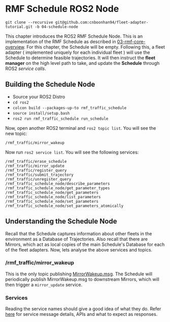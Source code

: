 # RMF Schedule ROS2 Node
`git clone --recursive git@github.com:cnboonhan94/fleet-adapter-tutorial.git -b 04-schedule-node`

This chapter introduces the ROS2 RMF Schedule Node. This is an implementation of the RMF Schedule as described in [03-rmf-core-overview](https://github.com/cnboonhan94/fleet-adapter-tutorial/tree/03-rmf-core-overview). For this chapter, the Schedule will be empty. Following this, a fleet adapter ( implemented uniquely for each individual fleet ) will use the Schedule to determine feasible trajectories. It will then instruct the **fleet manager** on the high level path to take, and update the **Schedule** through ROS2 *service calls*.

## Building the Schedule Node
* Source your ROS2 Distro
* `cd ros2`
* `colcon build --packages-up-to rmf_traffic_schedule`
* `source install/setup.bash`
* `ros2 run rmf_traffic_schedule run_schedule`

Now, open another ROS2 terminal and `ros2 topic list`. You will see the new topic:
```
/rmf_traffic/mirror_wakeup
```
Now run `ros2 service list`. You will see the following services:
```
/rmf_traffic/erase_schedule
/rmf_traffic/mirror_update
/rmf_traffic/register_query
/rmf_traffic/submit_trajectory
/rmf_traffic/unregister_query
/rmf_traffic_schedule_node/describe_parameters
/rmf_traffic_schedule_node/get_parameter_types
/rmf_traffic_schedule_node/get_parameters
/rmf_traffic_schedule_node/list_parameters
/rmf_traffic_schedule_node/set_parameters
/rmf_traffic_schedule_node/set_parameters_atomically
```

## Understanding the Schedule Node
Recall that the Schedule captures information about other fleets in the environment as a Database of Trajectories. Also recall that there are Mirrors, which act as local copies of the main Schedule's Database for each of the fleet adapters. Now, lets analyse the above services and topics.

### /rmf_traffic/mirror_wakeup
This is the only topic publishing [MirrorWakeup.msg](https://github.com/osrf/rmf_core/blob/traffic_msgs/rmf_traffic_msgs/msg/MirrorWakeup.msg). The Schedule will periodically publish MirrorWakeup.msg to downstream Mirrors, which will then trigger a `mirror_update` service.

### Services
Reading the service names should give a good idea of what they do. Refer [here](https://github.com/osrf/rmf_core/tree/traffic_msgs/rmf_traffic_msgs/srv) for service message details, APIs and what to expect as responses.
